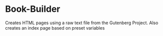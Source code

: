 # Book-Builder
Creates HTML pages using a raw text file from the Gutenberg Project. Also creates an index page based on preset variables
